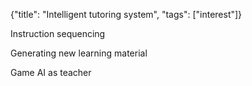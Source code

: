 {"title": "Intelligent tutoring system", "tags": ["interest"]}

Instruction sequencing

Generating new learning material

Game AI as teacher

